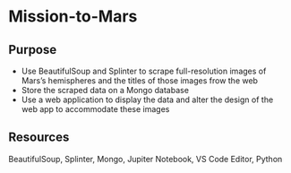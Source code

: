 # Mission-to-Mars

## Purpose
- Use BeautifulSoup and Splinter to scrape full-resolution images of Mars’s hemispheres and the titles of those images frow the web 
- Store the scraped data on a Mongo database
- Use a web application to display the data and alter the design of the web app to accommodate these images

## Resources
BeautifulSoup, Splinter, Mongo, Jupiter Notebook, VS Code Editor, Python
